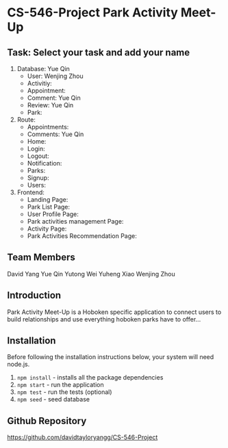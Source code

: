 # CS-546-Project Park Activity Meet-Up

## Task: Select your task and add your name

1. Database: Yue Qin
   - User: Wenjing Zhou
   - Activitiy:
   - Appointment:
   - Comment: Yue Qin
   - Review: Yue Qin
   - Park:
2. Route:
   - Appointments:
   - Comments: Yue Qin
   - Home:
   - Login:
   - Logout:
   - Notification:
   - Parks:
   - Signup:
   - Users:
3. Frontend:
   - Landing Page:
   - Park List Page:
   - User Profile Page:
   - Park activities management Page:
   - Activity Page:
   - Park Activities Recommendation Page:

## Team Members

David Yang
Yue Qin
Yutong Wei
Yuheng Xiao
Wenjing Zhou

## Introduction

Park Activity Meet-Up is a Hoboken specific application to connect users to build relationships and use everything hoboken parks have to offer...

## Installation

Before following the installation instructions below, your system will need node.js.

1. `npm install` - installs all the package dependencies
2. `npm start` - run the application
3. `npm test` - run the tests (optional)
4. `npm seed` - seed database

## Github Repository

https://github.com/davidtayloryangg/CS-546-Project
